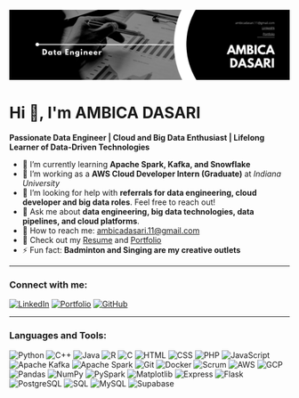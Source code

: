 ![Header](https://github.com/ambdasa/ambdasa/blob/main/Black%20%26%20White%20Modern%20Minimalist%20Data%20Analyst%20LinkedIn%20Banner%20(1).png)

# Hi 👋, I'm AMBICA DASARI

**Passionate Data Engineer | Cloud and Big Data Enthusiast | Lifelong Learner of Data-Driven Technologies**

- 🌱 I’m currently learning **Apache Spark, Kafka, and Snowflake**
- 🚀 I’m working as a **AWS Cloud Developer Intern (Graduate)** at *Indiana University*
- 🤝 I’m looking for help with **referrals for data engineering, cloud developer and big data roles**. Feel free to reach out!
- 💬 Ask me about **data engineering, big data technologies, data pipelines, and cloud platforms**.
- 📧 How to reach me: ambicadasari.11@gmail.com
- 📄 Check out my [Resume](link-to-resume) and [Portfolio](link-to-portfolio)
- ⚡ Fun fact: **Badminton and Singing are my creative outlets**

---

### Connect with me:
[![LinkedIn](https://img.shields.io/badge/LinkedIn-blue?style=flat&logo=linkedin)](https://www.linkedin.com/in/ambica-dasari-3808bb187/)
[![Portfolio](https://img.shields.io/badge/Portfolio-black?style=flat&logo=portfolio)](your-portfolio-url)
[![GitHub](https://img.shields.io/badge/GitHub-black?style=flat&logo=github)](your-github-url)

---

### Languages and Tools:
![Python](<img src="https://cdn.jsdelivr.net/gh/devicons/devicon@latest/icons/python/python-original.svg" />)
![C++](https://img.shields.io/badge/-C++-00599C?style=flat&logo=c%2B%2B&logoColor=white)
![Java](https://img.shields.io/badge/-Java-007396?style=flat&logo=java&logoColor=white)
![R](https://img.shields.io/badge/-R-276DC3?style=flat&logo=r&logoColor=white)
![C](https://img.shields.io/badge/-C-A8B9CC?style=flat&logo=c&logoColor=black)
![HTML](https://img.shields.io/badge/-HTML-E34F26?style=flat&logo=html5&logoColor=white)
![CSS](https://img.shields.io/badge/-CSS-1572B6?style=flat&logo=css3&logoColor=white)
![PHP](https://img.shields.io/badge/-PHP-777BB4?style=flat&logo=php&logoColor=white)
![JavaScript](https://img.shields.io/badge/-JavaScript-F7DF1E?style=flat&logo=javascript&logoColor=black)
![Apache Kafka](https://img.shields.io/badge/-Apache%20Kafka-231F20?style=flat&logo=apache-kafka&logoColor=white)
![Apache Spark](https://img.shields.io/badge/-Apache%20Spark-E25A1C?style=flat&logo=apache-spark&logoColor=white)
![Git](https://img.shields.io/badge/-Git-F05032?style=flat&logo=git&logoColor=white)
![Docker](https://img.shields.io/badge/-Docker-2496ED?style=flat&logo=docker&logoColor=white)
![Scrum](https://img.shields.io/badge/-Scrum-6DB33F?style=flat&logo=scrum&logoColor=white)
![AWS](https://img.shields.io/badge/-AWS-232F3E?style=flat&logo=amazon-aws&logoColor=white)
![GCP](https://img.shields.io/badge/-GCP-4285F4?style=flat&logo=google-cloud&logoColor=white)
![Pandas](https://img.shields.io/badge/-Pandas-150458?style=flat&logo=pandas&logoColor=white)
![NumPy](https://img.shields.io/badge/-NumPy-013243?style=flat&logo=numpy&logoColor=white)
![PySpark](https://img.shields.io/badge/-PySpark-E25A1C?style=flat&logo=apache-spark&logoColor=white)
![Matplotlib](https://img.shields.io/badge/-Matplotlib-005374?style=flat&logo=python&logoColor=white)
![Express](https://img.shields.io/badge/-Express-000000?style=flat&logo=express&logoColor=white)
![Flask](https://img.shields.io/badge/-Flask-000000?style=flat&logo=flask&logoColor=white)
![PostgreSQL](https://img.shields.io/badge/-PostgreSQL-336791?style=flat&logo=postgresql&logoColor=white)
![SQL](https://img.shields.io/badge/-SQL-003B57?style=flat&logo=database&logoColor=white)
![MySQL](https://img.shields.io/badge/-MySQL-4479A1?style=flat&logo=mysql&logoColor=white)
![Supabase](https://img.shields.io/badge/-Supabase-3ECF8E?style=flat&logo=supabase&logoColor=white)


